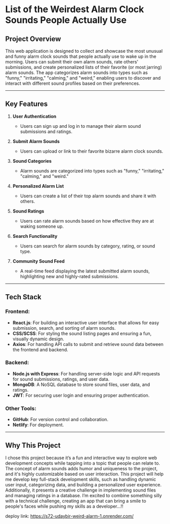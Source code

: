 # List of the Weirdest Alarm Clock Sounds People Actually Use

## Project Overview

This web application is designed to collect and showcase the most unusual and funny alarm clock sounds that people actually use to wake up in the morning. Users can submit their own alarm sounds, rate others' submissions, and create personalized lists of their favorite (or most jarring) alarm sounds. The app categorizes alarm sounds into types such as "funny," "irritating," "calming," and "weird," enabling users to discover and interact with different sound profiles based on their preferences.

---

## Key Features

1. **User Authentication**
   - Users can sign up and log in to manage their alarm sound submissions and ratings.

2. **Submit Alarm Sounds**
   - Users can upload or link to their favorite bizarre alarm clock sounds.

3. **Sound Categories**
   - Alarm sounds are categorized into types such as "funny," "irritating," "calming," and "weird."

4. **Personalized Alarm List**
   - Users can create a list of their top alarm sounds and share it with others.

5. **Sound Ratings**
   - Users can rate alarm sounds based on how effective they are at waking someone up.

6. **Search Functionality**
   - Users can search for alarm sounds by category, rating, or sound type.

7. **Community Sound Feed**
   - A real-time feed displaying the latest submitted alarm sounds, highlighting new and highly-rated submissions.

---

## Tech Stack

### Frontend:
- **React.js**: For building an interactive user interface that allows for easy submission, search, and sorting of alarm sounds.
- **CSS/SCSS**: For styling the sound listing pages and ensuring a fun, visually dynamic design.
- **Axios**: For handling API calls to submit and retrieve sound data between the frontend and backend.

### Backend:
- **Node.js with Express**: For handling server-side logic and API requests for sound submissions, ratings, and user data.
- **MongoDB**: A NoSQL database to store sound files, user data, and ratings.
- **JWT**: For securing user login and ensuring proper authentication.

### Other Tools:
- **GitHub**: For version control and collaboration.
- **Netlify**: For deployment.

---

## Why This Project

I chose this project because it’s a fun and interactive way to explore web development concepts while tapping into a topic that people can relate to. The concept of alarm sounds adds humor and uniqueness to the project, and it's highly customizable based on user interaction. This project will help me develop key full-stack development skills, such as handling dynamic user input, categorizing data, and building a personalized user experience. Additionally, it presents a creative challenge in implementing sound files and managing ratings in a database. I’m excited to combine something silly with a technical challenge, creating an app that can bring a smile to people's faces while pushing my skills as a developer...!!

deploy link: https://s72-udaybir-weird-alarm-1.onrender.com/
